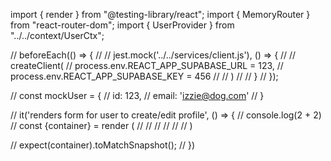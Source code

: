 import { render } from "@testing-library/react";
import { MemoryRouter } from "react-router-dom";
import { UserProvider } from "../../context/UserCtx";

// beforeEach(() => {
//   // jest.mock('../../services/client.js'), () => {
//     // createClient(
//       process.env.REACT_APP_SUPABASE_URL = 123,
//       process.env.REACT_APP_SUPABASE_KEY = 456
//     // )
//   // }
// });


// const mockUser = {
//   id: 123,
//   email: 'izzie@dog.com'
// }

// it('renders form for user to create/edit profile', () => {
//   console.log(2 + 2)
//   const {container} = render (
//       <MemoryRouter>
//         <UserProvider value={{mockUser}}>
//           <Auth />
//         </UserProvider>
//       </MemoryRouter>
//     )
    
//     expect(container).toMatchSnapshot();
// })